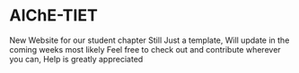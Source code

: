 # AIChE-TIET
New Website for our student chapter
Still Just a template, Will update in the coming weeks most likely
Feel free to check out and contribute wherever you can, Help is greatly appreciated
